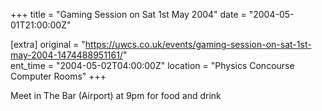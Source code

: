 +++
title = "Gaming Session on Sat 1st May 2004"
date = "2004-05-01T21:00:00Z"

[extra]
original = "https://uwcs.co.uk/events/gaming-session-on-sat-1st-may-2004-1474488951161/"    
ent_time = "2004-05-02T04:00:00Z"
location = "Physics Concourse Computer Rooms"
+++

Meet in The Bar (Airport) at 9pm for food and drink

